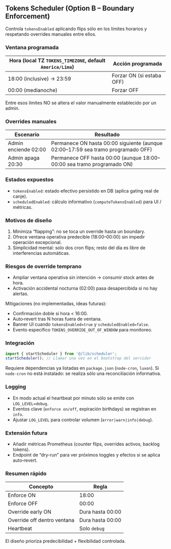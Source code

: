 ## Tokens Scheduler (Option B – Boundary Enforcement)

Controla `tokensEnabled` aplicando flips sólo en los límites horarios y respetando overrides manuales entre ellos.

### Ventana programada
| Hora (local TZ `TOKENS_TIMEZONE`, default `America/Lima`) | Acción programada |
|-----------------------------------------------------------|--------------------|
| 18:00 (inclusive) → 23:59 | Forzar ON (si estaba OFF) |
| 00:00 (medianoche) | Forzar OFF |

Entre esos límites NO se altera el valor manualmente establecido por un admin.

### Overrides manuales
| Escenario | Resultado |
|-----------|-----------|
| Admin enciende 02:00 | Permanece ON hasta 00:00 siguiente (aunque 02:00–17:59 sea tramo programado OFF) |
| Admin apaga 20:30 | Permanece OFF hasta 00:00 (aunque 18:00–00:00 sea tramo programado ON) |

### Estados expuestos
- `tokensEnabled`: estado efectivo persistido en DB (aplica gating real de canje).
- `scheduledEnabled`: cálculo informativo (`computeTokensEnabled`) para UI / métricas.

### Motivos de diseño
1. Minimiza “flapping”: no se toca un override hasta un boundary.
2. Ofrece ventana operativa predecible (18:00–00:00) sin impedir operación excepcional.
3. Simplicidad mental: solo dos cron flips; resto del día es libre de interferencias automáticas.

### Riesgos de override temprano
- Ampliar ventana operativa sin intención → consumir stock antes de hora.
- Activación accidental nocturna (02:00) pasa desapercibida si no hay alertas.

Mitigaciones (no implementadas, ideas futuras):
- Confirmación doble si hora < 16:00.
- Auto‑revert tras N horas fuera de ventana.
- Banner UI cuando `tokensEnabled=true` y `scheduledEnabled=false`.
- Evento específico `TOKENS_OVERRIDE_OUT_OF_WINDOW` para monitoreo.

### Integración
```ts
import { startScheduler } from '@/lib/scheduler';
startScheduler(); // Llamar una vez en el bootstrap del servidor
```

Requiere dependencias ya listadas en `package.json` (`node-cron`, `luxon`). Si `node-cron` no está instalado: se realiza sólo una reconciliación informativa.

### Logging
- En modo actual el heartbeat por minuto sólo se emite con `LOG_LEVEL=debug`.
- Eventos clave (`enforce on/off`, expiración birthdays) se registran en `info`.
- Ajustar `LOG_LEVEL` para controlar volumen (`error|warn|info|debug`).

### Extensión futura
- Añadir métricas Prometheus (counter flips, overrides activos, backlog tokens). 
- Endpoint de “dry-run” para ver próximos toggles y efectos si se aplica auto‑revert.

### Resumen rápido
| Concepto | Regla |
|----------|-------|
| Enforce ON | 18:00 |
| Enforce OFF | 00:00 |
| Override early ON | Dura hasta 00:00 |
| Override off dentro ventana | Dura hasta 00:00 |
| Heartbeat | Solo `debug` |

El diseño prioriza predecibilidad + flexibilidad controlada.
